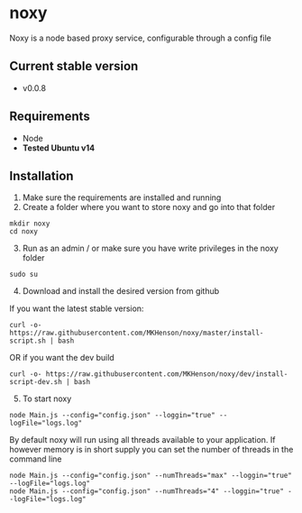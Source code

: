 # noxy
Noxy is a node based proxy service, configurable through a config file

## Current stable version
* v0.0.8

## Requirements
* Node
* **Tested Ubuntu v14**

## Installation

1) Make sure the requirements are installed and running
2) Create a folder where you want to store noxy and go into that folder

```
mkdir noxy
cd noxy
```

3) Run as an admin / or make sure you have write privileges in the noxy folder
```
sudo su
```

4) Download and install the desired version from github

If you want the latest stable version:

```
curl -o- https://raw.githubusercontent.com/MKHenson/noxy/master/install-script.sh | bash
```

OR if you want the dev build

```
curl -o- https://raw.githubusercontent.com/MKHenson/noxy/dev/install-script-dev.sh | bash
```

5) To start noxy
```
node Main.js --config="config.json" --loggin="true" --logFile="logs.log"
```

By default noxy will run using all threads available to your application. If however memory is in short supply you
can set the number of threads in the command line

```
node Main.js --config="config.json" --numThreads="max" --loggin="true" --logFile="logs.log"
node Main.js --config="config.json" --numThreads="4" --loggin="true" --logFile="logs.log"
```